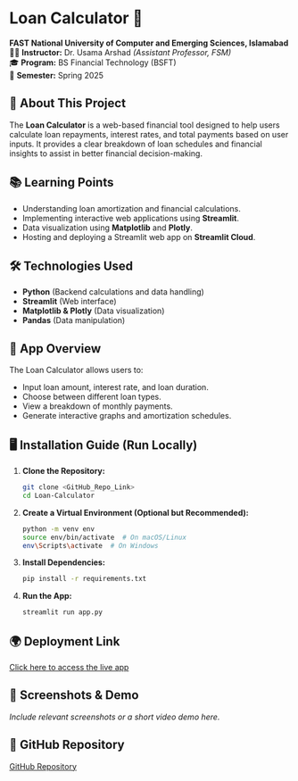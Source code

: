 # Loan Calculator 🚀  

**FAST National University of Computer and Emerging Sciences, Islamabad**  
👨‍🏫 **Instructor:** Dr. Usama Arshad *(Assistant Professor, FSM)*  
🎓 **Program:** BS Financial Technology (BSFT)  
📅 **Semester:** Spring 2025  

## 📌 About This Project
The **Loan Calculator** is a web-based financial tool designed to help users calculate loan repayments, interest rates, and total payments based on user inputs. It provides a clear breakdown of loan schedules and financial insights to assist in better financial decision-making.

## 📚 Learning Points
- Understanding loan amortization and financial calculations.
- Implementing interactive web applications using **Streamlit**.
- Data visualization using **Matplotlib** and **Plotly**.
- Hosting and deploying a Streamlit web app on **Streamlit Cloud**.

## 🛠️ Technologies Used
- **Python** (Backend calculations and data handling)
- **Streamlit** (Web interface)
- **Matplotlib & Plotly** (Data visualization)
- **Pandas** (Data manipulation)

## 🚀 App Overview
The Loan Calculator allows users to:
- Input loan amount, interest rate, and loan duration.
- Choose between different loan types.
- View a breakdown of monthly payments.
- Generate interactive graphs and amortization schedules.

## 🖥️ Installation Guide (Run Locally)
1. **Clone the Repository:**
   ```bash
   git clone <GitHub_Repo_Link>
   cd Loan-Calculator
   ```
2. **Create a Virtual Environment (Optional but Recommended):**
   ```bash
   python -m venv env
   source env/bin/activate  # On macOS/Linux
   env\Scripts\activate  # On Windows
   ```
3. **Install Dependencies:**
   ```bash
   pip install -r requirements.txt
   ```
4. **Run the App:**
   ```bash
   streamlit run app.py
   ```

## 🌍 Deployment Link
[Click here to access the live app](<Streamlit_App_URL>)

## 📸 Screenshots & Demo
*Include relevant screenshots or a short video demo here.*

## 🔗 GitHub Repository
[GitHub Repository](<GitHub_Repo_Link>)

